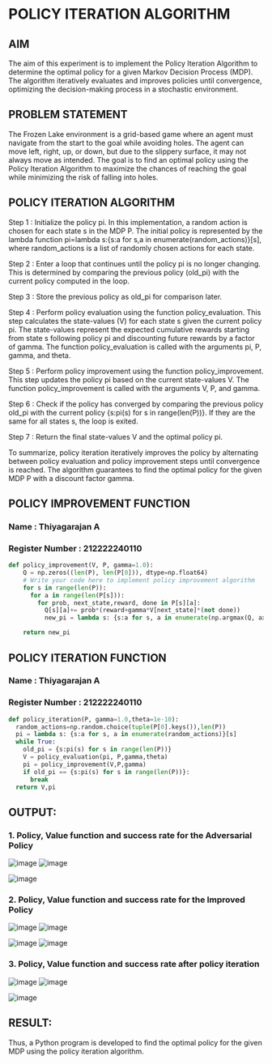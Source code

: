 # POLICY ITERATION ALGORITHM

## AIM
The aim of this experiment is to implement the Policy Iteration Algorithm to determine the optimal policy for a given Markov Decision Process (MDP). The algorithm iteratively evaluates and improves policies until convergence, optimizing the decision-making process in a stochastic environment.

## PROBLEM STATEMENT
The Frozen Lake environment is a grid-based game where an agent must navigate from the start to the goal while avoiding holes. The agent can move left, right, up, or down, but due to the slippery surface, it may not always move as intended. The goal is to find an optimal policy using the Policy Iteration Algorithm to maximize the chances of reaching the goal while minimizing the risk of falling into holes.

## POLICY ITERATION ALGORITHM

Step 1 : Initialize the policy pi. In this implementation, a random action is chosen for each state s in the MDP P. The initial policy is represented by the lambda function pi=lambda s:{s:a for s,a in enumerate(random_actions)}[s], where random_actions is a list of randomly chosen actions for each state.

Step 2 : Enter a loop that continues until the policy pi is no longer changing. This is determined by comparing the previous policy (old_pi) with the current policy computed in the loop.

Step 3 : Store the previous policy as old_pi for comparison later.

Step 4 : Perform policy evaluation using the function policy_evaluation. This step calculates the state-values (V) for each state s given the current policy pi. The state-values represent the expected cumulative rewards starting from state s following policy pi and discounting future rewards by a factor of gamma. The function policy_evaluation is called with the arguments pi, P, gamma, and theta.

Step 5 : Perform policy improvement using the function policy_improvement. This step updates the policy pi based on the current state-values V. The function policy_improvement is called with the arguments V, P, and gamma.

Step 6 : Check if the policy has converged by comparing the previous policy old_pi with the current policy {s:pi(s) for s in range(len(P))}. If they are the same for all states s, the loop is exited.

Step 7 : Return the final state-values V and the optimal policy pi.

To summarize, policy iteration iteratively improves the policy by alternating between policy evaluation and policy improvement steps until convergence is reached. The algorithm guarantees to find the optimal policy for the given MDP P with a discount factor gamma.

## POLICY IMPROVEMENT FUNCTION
### Name : Thiyagarajan A
### Register Number : 212222240110
```python
def policy_improvement(V, P, gamma=1.0):
    Q = np.zeros((len(P), len(P[0])), dtype=np.float64)
    # Write your code here to implement policy improvement algorithm
    for s in range(len(P)):
      for a in range(len(P[s])):
        for prob, next_state,reward, done in P[s][a]:
          Q[s][a]+= prob*(reward+gamma*V[next_state]*(not done))
          new_pi = lambda s: {s:a for s, a in enumerate(np.argmax(Q, axis=1))}[s]

    return new_pi
```
## POLICY ITERATION FUNCTION
### Name : Thiyagarajan A
### Register Number : 212222240110
```python
def policy_iteration(P, gamma=1.0,theta=1e-10):
  random_actions=np.random.choice(tuple(P[0].keys()),len(P))
  pi = lambda s: {s:a for s, a in enumerate(random_actions)}[s]
  while True:
    old_pi = {s:pi(s) for s in range(len(P))}
    V = policy_evaluation(pi, P,gamma,theta)
    pi = policy_improvement(V,P,gamma)
    if old_pi == {s:pi(s) for s in range(len(P))}:
      break
  return V,pi
```

## OUTPUT:
### 1. Policy, Value function and success rate for the Adversarial Policy

![image](https://github.com/user-attachments/assets/2be9ea72-3110-4a04-a515-682264208a44)
![image](https://github.com/user-attachments/assets/4a8f58b0-115c-4f51-92c6-b2d3fd1c4307)

![image](https://github.com/user-attachments/assets/6f1ab473-c718-4686-9d15-efe58474bad2)



### 2. Policy, Value function and success rate for the Improved Policy

![image](https://github.com/user-attachments/assets/cf318125-8c1e-4b4a-9ba3-dfd019107234)
![image](https://github.com/user-attachments/assets/1e983d0b-2887-4dd9-af13-67b61b90259d)

![image](https://github.com/user-attachments/assets/09176a34-4775-457e-a885-82467e7d4e49)
![image](https://github.com/user-attachments/assets/cde82ae4-d909-45b3-9ea2-5fe4350368a8)



### 3. Policy, Value function and success rate after policy iteration
![image](https://github.com/user-attachments/assets/bf439fa2-f589-45c3-94c0-9e0f5c25317b)
![image](https://github.com/user-attachments/assets/04726ddc-922f-4014-b78e-78c34f11e3ba)

![image](https://github.com/user-attachments/assets/53209499-7331-471c-9061-18d3ffe3b41d)




## RESULT:

Thus, a Python program is developed to find the optimal policy for the given MDP using the policy iteration algorithm.
